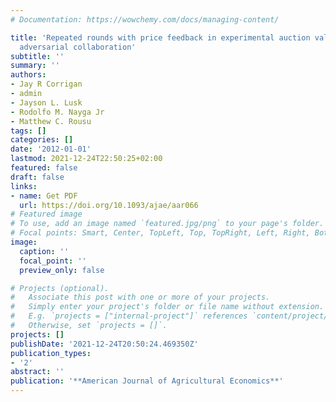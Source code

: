 ```yaml
---
# Documentation: https://wowchemy.com/docs/managing-content/

title: 'Repeated rounds with price feedback in experimental auction valuation: An
  adversarial collaboration'
subtitle: ''
summary: ''
authors:
- Jay R Corrigan
- admin
- Jayson L. Lusk
- Rodolfo M. Nayga Jr
- Matthew C. Rousu
tags: []
categories: []
date: '2012-01-01'
lastmod: 2021-12-24T22:50:25+02:00
featured: false
draft: false
links: 
- name: Get PDF
  url: https://doi.org/10.1093/ajae/aar066
# Featured image
# To use, add an image named `featured.jpg/png` to your page's folder.
# Focal points: Smart, Center, TopLeft, Top, TopRight, Left, Right, BottomLeft, Bottom, BottomRight.
image:
  caption: ''
  focal_point: ''
  preview_only: false

# Projects (optional).
#   Associate this post with one or more of your projects.
#   Simply enter your project's folder or file name without extension.
#   E.g. `projects = ["internal-project"]` references `content/project/deep-learning/index.md`.
#   Otherwise, set `projects = []`.
projects: []
publishDate: '2021-12-24T20:50:24.469350Z'
publication_types:
- '2'
abstract: ''
publication: '**American Journal of Agricultural Economics**'
---
```

